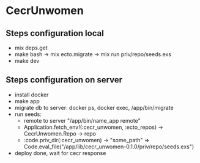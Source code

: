 # CecrUnwomen
## Steps configuration local
- mix deps.get
- make bash -> mix ecto.migrate -> mix run priv/repo/seeds.exs
- make dev


## Steps configuration on server
- install docker
- make app
- migrate db to server: docker ps, docker exec, /app/bin/migrate
- run seeds: 
  - remote to server "/app/bin/name_app remote"
  - Application.fetch_env!(:cecr_unwomen, :ecto_repos) -> CecrUnwomen.Repo -> repo
  - :code.priv_dir(:cecr_unwomen) -> "some_path"
  => Code.eval_file("/app/lib/cecr_unwomen-0.1.0/priv/repo/seeds.exs")
- deploy done, wait for cecr response
